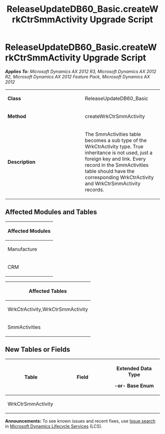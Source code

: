 ﻿---
title: ReleaseUpdateDB60_Basic.createWrkCtrSmmActivity Upgrade Script
TOCTitle: ReleaseUpdateDB60_Basic.createWrkCtrSmmActivity Upgrade Script
ms:assetid: 8fe437d5-1206-176c-3969-2dfe374c7760
ms:mtpsurl: https://msdn.microsoft.com/en-us/library/JJ736551(v=AX.60)
ms:contentKeyID: 49709740
ms.date: 05/18/2015
mtps_version: v=AX.60
---

# ReleaseUpdateDB60\_Basic.createWrkCtrSmmActivity Upgrade Script 


_**Applies To:** Microsoft Dynamics AX 2012 R3, Microsoft Dynamics AX 2012 R2, Microsoft Dynamics AX 2012 Feature Pack, Microsoft Dynamics AX 2012_

<table>
<colgroup>
<col style="width: 50%" />
<col style="width: 50%" />
</colgroup>
<tbody>
<tr class="odd">
<td><p><strong>Class</strong></p></td>
<td><p>ReleaseUpdateDB60_Basic</p></td>
</tr>
<tr class="even">
<td><p><strong>Method</strong></p></td>
<td><p>createWrkCtrSmmActivity</p></td>
</tr>
<tr class="odd">
<td><p><strong>Description</strong></p></td>
<td><p>The SmmActivities table becomes a sub type of the WrkCtrActivity type. True inheritance is not used, just a foreign key and link. Every record in the SmmActivities table should have the corresponding WrkCtrActivity and WrkCtrSmmActivity records.</p></td>
</tr>
</tbody>
</table>


## Affected Modules and Tables

<table>
<colgroup>
<col style="width: 100%" />
</colgroup>
<thead>
<tr class="header">
<th><p>Affected Modules</p></th>
</tr>
</thead>
<tbody>
<tr class="odd">
<td><p>Manufacture</p></td>
</tr>
<tr class="even">
<td><p>CRM</p></td>
</tr>
</tbody>
</table>


<table>
<colgroup>
<col style="width: 100%" />
</colgroup>
<thead>
<tr class="header">
<th><p>Affected Tables</p></th>
</tr>
</thead>
<tbody>
<tr class="odd">
<td><p>WrkCtrActivity,WrkCtrSmmActivity</p></td>
</tr>
<tr class="even">
<td><p>SmmActivities</p></td>
</tr>
</tbody>
</table>


## New Tables or Fields

<table>
<colgroup>
<col style="width: 33%" />
<col style="width: 33%" />
<col style="width: 33%" />
</colgroup>
<thead>
<tr class="header">
<th><p>Table</p></th>
<th><p>Field</p></th>
<th><p>Extended Data Type</p>
<p>-or- Base Enum</p></th>
</tr>
</thead>
<tbody>
<tr class="odd">
<td><p>WrkCtrSmmActivity</p></td>
<td><p></p></td>
<td><p></p></td>
</tr>
</tbody>
</table>

  
**Announcements:** To see known issues and recent fixes, use [Issue search](http://go.microsoft.com/fwlink/?linkid=389258) in [Microsoft Dynamics Lifecycle Services](http://go.microsoft.com/fwlink/?linkid=306505) (LCS).


